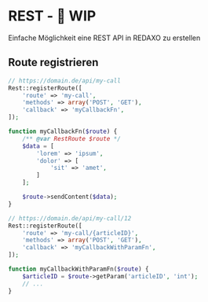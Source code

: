 # REST - :construction: WIP

Einfache Möglichkeit eine REST API in REDAXO zu erstellen

## Route registrieren

```php
// https://domain.de/api/my-call
Rest::registerRoute([
    'route' => 'my-call',
    'methods' => array('POST', 'GET'),
    'callback' => 'myCallbackFn',
]);

function myCallbackFn($route) {
    /** @var RestRoute $route */
    $data = [
        'lorem' => 'ipsum',
        'dolor' => [
            'sit' => 'amet',
        ]
    ];

    $route->sendContent($data);
}

// https://domain.de/api/my-call/12
Rest::registerRoute([
    'route' => 'my-call/{articleID}',
    'methods' => array('POST', 'GET'),
    'callback' => 'myCallbackWithParamFn',
]);

function myCallbackWithParamFn($route) {
    $articleID = $route->getParam('articleID', 'int');
    // ...
}
```

